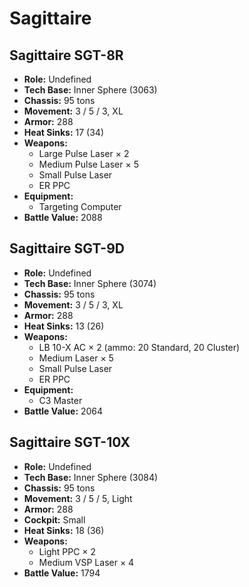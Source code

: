# Sagittaire
## Sagittaire SGT-8R
- **Role:** Undefined
- **Tech Base:** Inner Sphere (3063)
- **Chassis:** 95 tons
- **Movement:** 3 / 5 / 3, XL
- **Armor:** 288
- **Heat Sinks:** 17 (34)
- **Weapons:**
  - Large Pulse Laser × 2
  - Medium Pulse Laser × 5
  - Small Pulse Laser
  - ER PPC
- **Equipment:**
  - Targeting Computer
- **Battle Value:** 2088

## Sagittaire SGT-9D
- **Role:** Undefined
- **Tech Base:** Inner Sphere (3074)
- **Chassis:** 95 tons
- **Movement:** 3 / 5 / 3, XL
- **Armor:** 288
- **Heat Sinks:** 13 (26)
- **Weapons:**
  - LB 10-X AC × 2 (ammo: 20 Standard, 20 Cluster)
  - Medium Laser × 5
  - Small Pulse Laser
  - ER PPC
- **Equipment:**
  - C3 Master
- **Battle Value:** 2064

## Sagittaire SGT-10X
- **Role:** Undefined
- **Tech Base:** Inner Sphere (3084)
- **Chassis:** 95 tons
- **Movement:** 3 / 5 / 5, Light
- **Armor:** 288
- **Cockpit:** Small
- **Heat Sinks:** 18 (36)
- **Weapons:**
  - Light PPC × 2
  - Medium VSP Laser × 4
- **Battle Value:** 1794

